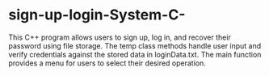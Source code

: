 # sign-up-login-System-C-
This C++ program allows users to sign up, log in, and recover their password using file storage. The temp class methods handle user input and verify credentials against the stored data in loginData.txt. The main function provides a menu for users to select their desired operation.

